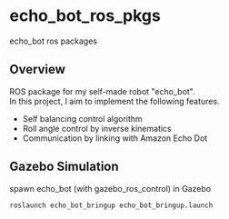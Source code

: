# echo_bot_ros_pkgs

echo_bot ros packages

## Overview

ROS package for my self-made robot "echo_bot".  
In this project, I aim to implement the following features.  

- Self balancing control algorithm
- Roll angle control by inverse kinematics
- Communication by linking with Amazon Echo Dot

## Gazebo Simulation

spawn echo_bot (with gazebo_ros_control) in Gazebo

```
roslaunch echo_bot_bringup echo_bot_bringup.launch
```
